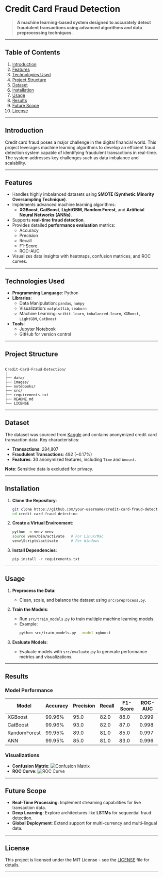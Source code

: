 
# **Credit Card Fraud Detection**

> **A machine learning-based system designed to accurately detect fraudulent transactions using advanced algorithms and data preprocessing techniques.**

---

## **Table of Contents**

1. [Introduction](#introduction)
2. [Features](#features)
3. [Technologies Used](#technologies-used)
4. [Project Structure](#project-structure)
5. [Dataset](#dataset)
6. [Installation](#installation)
7. [Usage](#usage)
8. [Results](#results)
9. [Future Scope](#future-scope)
10. [License](#license)

---

## **Introduction**

Credit card fraud poses a major challenge in the digital financial world. This project leverages machine learning algorithms to develop an efficient fraud detection system capable of identifying fraudulent transactions in real-time. The system addresses key challenges such as data imbalance and scalability.

---

## **Features**

- Handles highly imbalanced datasets using **SMOTE (Synthetic Minority Oversampling Technique)**.
- Implements advanced machine learning algorithms:
  - **XGBoost**, **CatBoost**, **LightGBM**, **Random Forest**, and **Artificial Neural Networks (ANNs)**.
- Supports **real-time fraud detection**.
- Provides detailed **performance evaluation** metrics:
  - Accuracy
  - Precision
  - Recall
  - F1-Score
  - ROC-AUC
- Visualizes data insights with heatmaps, confusion matrices, and ROC curves.

---

## **Technologies Used**

- **Programming Language**: Python
- **Libraries**:
  - Data Manipulation: `pandas`, `numpy`
  - Visualization: `matplotlib`, `seaborn`
  - Machine Learning: `scikit-learn`, `imbalanced-learn`, `XGBoost`, `LightGBM`, `CatBoost`
- **Tools**:
  - Jupyter Notebook
  - GitHub for version control

---

## **Project Structure**

```

Credit-Card-Fraud-Detection/
│
├── data/                     
├── images/                  
├── notebooks/                
├── src/                   
├── requirements.txt        
├── README.md
└── LICENSE                    

```

---

## **Dataset**

The dataset was sourced from [Kaggle](https://www.kaggle.com) and contains anonymized credit card transaction data. Key characteristics:
- **Transactions**: 284,807
- **Fraudulent Transactions**: 492 (~0.17%)
- **Features**: 30 anonymized features, including `Time` and `Amount`.

**Note**: Sensitive data is excluded for privacy.

---

## **Installation**

1. **Clone the Repository**:
   ```bash
   git clone https://github.com/your-username/credit-card-fraud-detection.git
   cd credit-card-fraud-detection
   ```

2. **Create a Virtual Environment**:
   ```bash
   python -m venv venv
   source venv/bin/activate   # For Linux/Mac
   venv\Scripts\activate      # For Windows
   ```

3. **Install Dependencies**:
   ```bash
   pip install -r requirements.txt
   ```

---

## **Usage**

1. **Preprocess the Data**:
   - Clean, scale, and balance the dataset using `src/preprocess.py`.

2. **Train the Models**:
   - Run `src/train_models.py` to train multiple machine learning models.
   - Example:
     ```bash
     python src/train_models.py --model xgboost
     ```

3. **Evaluate Models**:
   - Evaluate models with `src/evaluate.py` to generate performance metrics and visualizations.
 

---

## **Results**

### **Model Performance**

| Model       | Accuracy | Precision | Recall | F1-Score | ROC-AUC |
|-------------|----------|-----------|--------|----------|---------|
| XGBoost     | 99.96%   | 95.0      | 82.0   | 88.0     | 0.999   |
| CatBoost    | 99.96%   | 93.0      | 82.0   | 87.0     | 0.998   |
| RandomForest| 99.95%   | 89.0      | 81.0   | 85.0     | 0.997   |
| ANN         | 99.95%   | 85.0      | 81.0   | 83.0     | 0.996   |

### **Visualizations**
- **Confusion Matrix**:
  ![Confusion Matrix](images/confusion_matrix.png)
- **ROC Curve**:
  ![ROC Curve](images/roc_curve.png)

---

## **Future Scope**

- **Real-Time Processing**: Implement streaming capabilities for live transaction data.
- **Deep Learning**: Explore architectures like **LSTMs** for sequential fraud detection.
- **Global Deployment**: Extend support for multi-currency and multi-lingual data.

---


## **License**

This project is licensed under the MIT License - see the [LICENSE](LICENSE) file for details.

---
